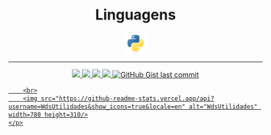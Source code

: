 
<h1 align="center">Linguagens</h1>
    <p align="center">
        <a href="https://flask.palletsprojects.com/" target="_blank" rel="noreferrer">  <img src="https://raw.githubusercontent.com/devicons/devicon/master/icons/python/python-original.svg" alt="python" width="40" height="40"/> </a>
    <hr>
    <p align="center">
        <a href="https://github.com/WdsUtilidades"><img src="https://komarev.com/ghpvc/?username=WdsUtilidades&color=blueviolet">
            <img src="https://shields.io/github/stars/WdsUtilidades">
            <img src="https://shields.io/github/followers/WdsUtilidades?label=Follow">
            <img src="https://shields.io/github/following/WdsUtilidades?label=following">
            <img alt="GitHub Gist last commit" src="https://img.shields.io/github/gist/last-commit/WdsUtilidades">
            
        <br>
        <img src="https://github-readme-stats.vercel.app/api?username=WdsUtilidades&show_icons=true&locale=en" alt="WdsUtilidades" width=780 height=310/>
    </p>
